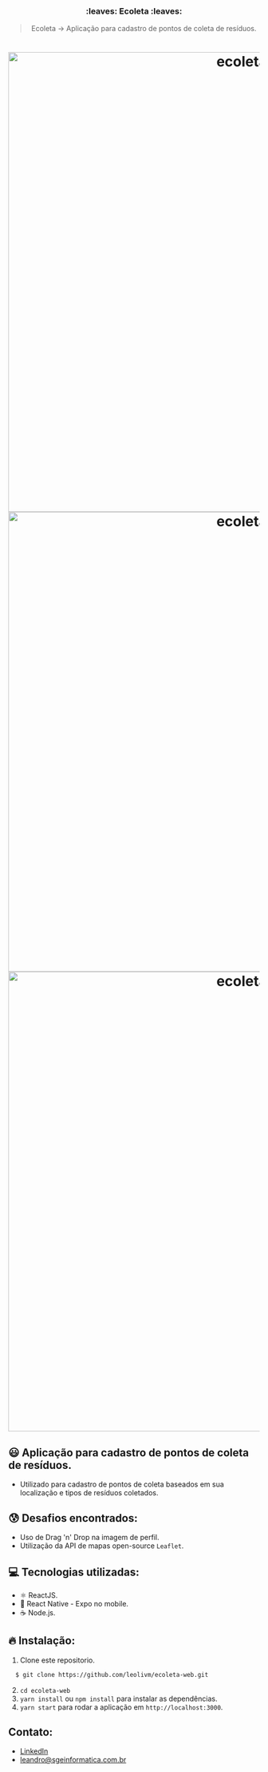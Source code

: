 <h3 align="center">
  :leaves: Ecoleta :leaves:
</h3>

<blockquote align="center">Ecoleta -> Aplicação para cadastro de pontos de coleta de resíduos.</blockquote>

<h1 align="center">
    <img alt="ecoleta" src="https://i.imgur.com/ewoy8fL.png" width="920" heigth="518" />
    <img alt="ecoleta" src="https://i.imgur.com/Q3FqvWL.png" width="920" heigth="518" />
    <img alt="ecoleta" src="https://i.imgur.com/5u53UmH.png" width="920" heigth="518" />
</h1>

## :smiley: Aplicação para cadastro de pontos de coleta de resíduos.

- Utilizado para cadastro de pontos de coleta baseados em sua localização e tipos de resíduos coletados.

## :cold_sweat: Desafios encontrados:

- Uso de Drag 'n' Drop na imagem de perfil.
- Utilização da API de mapas open-source `Leaflet`.

## :computer: Tecnologias utilizadas:

- ⚛️ ReactJS.
- 📱 React Native - Expo no mobile.
- ☕️ Node.js.

## :fire: Instalação:

1. Clone este repositorio.

```sh
  $ git clone https://github.com/leolivm/ecoleta-web.git
```

2. `cd ecoleta-web`<br />
3. `yarn install` ou `npm install` para instalar as dependências.<br />
4. `yarn start` para rodar a aplicação em `http://localhost:3000`.<br />

## Contato:

- [LinkedIn](https://www.linkedin.com/in/leandro-martins-0640921a4/)
- leandro@sgeinformatica.com.br
